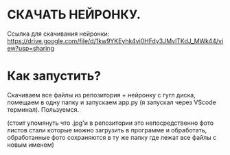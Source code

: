 # СКАЧАТЬ НЕЙРОНКУ.

Ссылка для скачивания нейронки: https://drive.google.com/file/d/1kw9YKEyhk4vi0HFdy3JMvlTKdJ_MWk44/view?usp=sharing

# Как запустить?

Скачиваем все файлы из репозитория + нейронку с гугл диска, помещаем в одну папку и запускаем app.py (я запускал через VScode терминал).
Пользуемся.

(стоит упомянуть что .jpg'и в репозитории это непосредственно фото листов стали которые можно загрузить в программе и обработать, обработанные фото сохраняются в ту же папку где лежат все файлы с новым именем)
